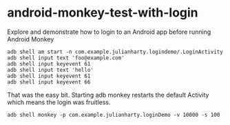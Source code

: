 # android-monkey-test-with-login
Explore and demonstrate how to login to an Android app before running Android Monkey

```
adb shell am start -n com.example.julianharty.logindemo/.LoginActivity
adb shell input text 'foo@example.com'
adb shell input keyevent 61
adb shell input text 'hello'
adb shell input keyevent 61
adb shell input keyevent 66
```
That was the easy bit. Starting adb monkey restarts the default Activity which means the login was fruitless. 
```
adb shell monkey -p com.example.julianharty.loginDemo -v 10000 -s 100
```

